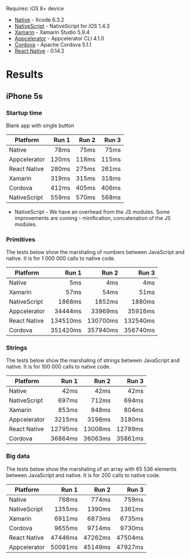 Requires: iOS 8+ device

* [Native](https://developer.apple.com/xcode/) - Xcode 6.3.2
* [NativeScript](https://www.nativescript.org/) - NativeScript for iOS 1.4.3
* [Xamarin](http://xamarin.com/studio) - Xamarin Studio 5.9.4
* [Appcelerator](http://docs.appcelerator.com/platform/latest/#!/guide/Appcelerator_Command-Line_Interface_Reference) - Appcelerator CLI 4.1.0
* [Cordova](https://cordova.apache.org/) - Apache Cordova 5.1.1
* [React Native](https://facebook.github.io/react-native/) - 0.14.2

# Results

## iPhone 5s

### Startup time
Blank app with single button

| Platform     | Run 1      | Run 2      | Run 3      |
| ------------ | ---------: | ---------: | ---------: |
| Native       | 78ms       | 75ms       | 75ms       |
| Appcelerator | 120ms      | 118ms      | 115ms      |
| React Native | 280ms      | 275ms      | 261ms      |
| Xamarin      | 319ms      | 315ms      | 318ms      |
| Cordova      | 412ms      | 405ms      | 406ms      |
| NativeScript | 559ms      | 570ms      | 568ms      |

* NativeScript - We have an overhead from the JS modules. Some improvements are coming - minification, concatenation of the JS modules.

### Primitives
The tests below show the marshaling of numbers between JavaScript and native. It is for 1 000 000 calls to native code.

| Platform     | Run 1      | Run 2      | Run 3      |
| ------------ | ---------: | ---------: | ---------: |
| Native       | 5ms        | 4ms        | 4ms        |
| Xamarin      | 57ms       | 54ms       | 51ms       |
| NativeScript | 1868ms     | 1852ms     | 1880ms     |
| Appcelerator | 34444ms    | 33969ms    | 35916ms    |
| React Native | 134510ms   | 130700ms   | 132540ms   |
| Cordova      | 351420ms   | 357940ms   | 356740ms   |

### Strings
The tests below show the marshaling of strings between JavaScript and native. It is for 100 000 calls to native code.

| Platform     | Run 1      | Run 2      | Run 3      |
| ------------ | ---------: | ---------: | ---------: |
| Native       | 42ms       | 42ms       | 42ms       |
| NativeScript | 697ms      | 712ms      | 694ms      |
| Xamarin      | 853ms      | 848ms      | 804ms      |
| Appcelerator | 3215ms     | 3198ms     | 3180ms     |
| React Native | 12795ms    | 13008ms    | 12789ms    |
| Cordova      | 36864ms    | 36063ms    | 35861ms    |

### Big data
The tests below show the marshaling of an array with 65 536 elements between JavaScript and native. It is for 200 calls to native code.

| Platform     | Run 1      | Run 2      | Run 3      |
| ------------ | ---------: | ---------: | ---------: |
| Native       | 768ms      | 774ms      | 759ms      |
| NativeScript | 1355ms     | 1390ms     | 1361ms     |
| Xamarin      | 6911ms     | 6873ms     | 6735ms     |
| Cordova      | 9655ms     | 9714ms     | 9730ms     |
| React Native | 47446ms    | 47262ms    | 47504ms    |
| Appcelerator | 50091ms    | 45149ms    | 47927ms    |
